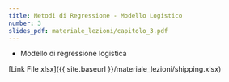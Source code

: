 ```yaml
---
title: Metodi di Regressione - Modello Logistico
number: 3
slides_pdf: materiale_lezioni/capitolo_3.pdf
---
```


- Modello di regressione logistica

[Link File xlsx]({{ site.baseurl }}/materiale_lezioni/shipping.xlsx)